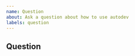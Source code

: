 ```yaml
---
name: Question
about: Ask a question about how to use autodev
labels: question
---
```


<!--
* [ ] I added a descriptive title to this issue.
* [ ] I have searched (google, github) for similar issues and couldn't find
    anything.
* [ ] I have read and followed [the docs](https://lyz-code.github.io/autodev)
    and couldn't find an answer.
-->

## Question
